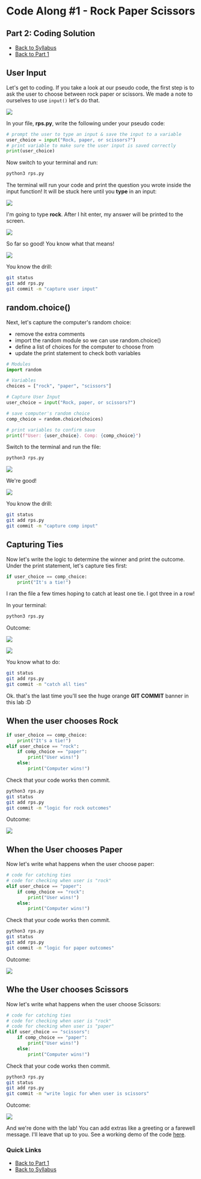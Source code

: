 # Code Along #1 - Rock Paper Scissors

## Part 2: Coding Solution

- [Back to Syllabus](/README.md)
- [Back to Part 1](part-1.md)

## User Input

Let's get to coding. If you take a look at our pseudo code, the first step is to ask the user to choose between rock paper or scissors. We made a note to ourselves to use ```input()``` let's do that.

![](/resources/rps/code-1.png)

In your file, **rps.py**, write the following under your pseudo code:

```python
# prompt the user to type an input & save the input to a variable
user_choice = input("Rock, paper, or scissors?")
# print variable to make sure the user input is saved correctly
print(user_choice)
```
Now switch to your terminal and run:
```bash
python3 rps.py
```
The terminal will run your code and print the question you wrote inside the input function! It will be stuck here until you **type** in an input:

![](/resources/rps/code-2.png)

I'm going to type **rock**. After I hit enter, my answer will be printed to the screen.

![](/resources/rps/code-3.png)

So far so good! You know what that means!

![](/resources/git-commit.png)

You know the drill:

```bash
git status
git add rps.py
git commit -m "capture user input"
```

## random.choice()

Next, let's capture the computer's random choice:
- remove the extra comments
- import the random module so we can use random.choice()
- define a list of choices for the computer to choose from
- update the print statement to check both variables

```python
# Modules
import random

# Variables
choices = ["rock", "paper", "scissors"]

# Capture User Input
user_choice = input("Rock, paper, or scissors?")

# save computer's random choice
comp_choice = random.choice(choices)

# print variables to confirm save
print(f"User: {user_choice}. Comp: {comp_choice}")
```

Switch to the terminal and run the file:

```bash
python3 rps.py
```

![](/resources/rps/code-4.png)

We're good!

![](/resources/git-commit.png)

You know the drill:

```bash
git status
git add rps.py
git commit -m "capture comp input"
```

## Capturing Ties

Now let's write the logic to determine the winner and print the outcome. Under the print statement, let's capture ties first:

```python
if user_choice == comp_choice:
    print("It's a tie!")
```
I ran the file a few times hoping to catch at least one tie. I got three in a row!

In your terminal:
```bash
python3 rps.py
```

Outcome:

![](/resources/rps/code-5.png)

![](/resources/git-commit.png)

You know what to do:
```bash
git status
git add rps.py
git commit -m "catch all ties"
```

Ok. that's the last time you'll see the huge orange **GIT COMMIT** banner in this lab :D

## When the user chooses Rock

```python
if user_choice == comp_choice:
    print("It's a tie!")
elif user_choice == "rock":
    if comp_choice == "paper":
        print("User wins!")
    else:
        print("Computer wins!")
```

Check that your code works then commit.

```bash
python3 rps.py
git status
git add rps.py
git commit -m "logic for rock outcomes"
```
Outcome:

![](/resources/rps/code-6.png)

## When the User chooses Paper

Now let's write what happens when the user choose paper:

```python
# code for catching ties
# code for checking when user is "rock"
elif user_choice == "paper":
    if comp_choice == "rock":
        print("User wins!")
    else:
        print("Computer wins!")
```

Check that your code works then commit.

```bash
python3 rps.py
git status
git add rps.py
git commit -m "logic for paper outcomes"
```
Outcome:

![](/resources/rps/code-7.png)


## Whe the User chooses Scissors

Now let's write what happens when the user choose Scissors:

```python
# code for catching ties
# code for checking when user is "rock"
# code for checking when user is "paper"
elif user_choice == "scissors":
    if comp_choice == "paper":
        print("User wins!")
    else:
        print("Computer wins!")
```

Check that your code works then commit.

```bash
python3 rps.py
git status
git add rps.py
git commit -m "write logic for when user is scissors"
```
Outcome:

![](/resources/rps/code-8.png)

And we're done with the lab! You can add extras like a greeting or a farewell message. I'll leave that up to you. See a working demo of the code [here](https://repl.it/@pdxadmin/rpspy).

### Quick Links

- [Back to Part 1](part-1.md)
- [Back to Syllabus](/README.md)
